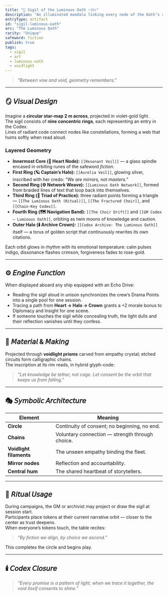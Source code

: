 ```yaml
---
title: "🌌 Sigil of the Luminous Oath ✨⛓️🔥"
description: "An illuminated mandala linking every node of the Oath’s constellation."
entryType: artifact
id: "sigil-luminous-oath"
arc: "The Luminous Oath"
rarity: "Unique"
safeword: fiction
publish: true
tags:
  - sigil
  - art
  - luminous-oath
  - voidlight
---
```


> *"Between vow and void, geometry remembers."*

---

## 🪞 𝘝𝘪𝘴𝘶𝘢𝘭 𝘋𝘦𝘴𝘪𝘨𝘯  

Imagine a **circular star-map 2 m across**, projected in violet-gold light.  
The sigil consists of **nine concentric rings**, each representing an entry in the Codex.  
Lines of radiant code connect nodes like constellations, forming a web that hums softly when read aloud.  

### Layered Geometry  

- **Innermost Core (🩶 Heart Node):** `[[Resonant Veil]]` — a glass spindle encased in orbiting runes of the safeword *fiction*.  
- **First Ring (🪐 Captain’s Halo):** `[[Aurelia Veil]]`, glowing silver, inscribed with her credo: *“We are mirrors, not masters.”*  
- **Second Ring (⚙️ Network Weave):** `[[Luminous Oath Network]]`, formed from braided lines of text that loop back into themselves.  
- **Third Ring (🔮 Triad of Practice):** three radiant points forming a triangle — `[[The Luminous Oath (Ritual)]]`, `[[The Fractured Choir]]`, and `[[Chain-Key Codex]]`.  
- **Fourth Ring (🗺️ Navigation Band):** `[[The Choir Drift]]` and `[[GM Codex – Luminous Oath]]`, orbiting as twin moons of knowledge and caution.  
- **Outer Halo (🕯️ Archive Crown):** `[[Codex Archive: The Luminous Oath]]` itself — a torus of golden script that continuously rewrites its own citations.  

Each orbit glows in rhythm with its emotional temperature: calm pulses indigo, dissonance flashes crimson, forgiveness fades to rose-gold.  

---

## ⚙️ 𝘌𝘯𝘨𝘪𝘯𝘦 𝘍𝘶𝘯𝘤𝘵𝘪𝘰𝘯  

When displayed aboard any ship equipped with an Echo Drive:  

- Reading the sigil aloud in unison synchronizes the crew’s Drama Points into a single pool for one session.  
- Tracing a path from **Heart → Halo → Crown** grants a +2 morale bonus to Diplomacy and Insight for one scene.  
- If someone touches the sigil while concealing truth, the light dulls and their reflection vanishes until they confess.  

---

## 💎 𝘔𝘢𝘵𝘦𝘳𝘪𝘢𝘭 & 𝘔𝘢𝘬𝘪𝘯𝘨  

Projected through **voidlight prisms** carved from empathy crystal; etched circuits form calligraphic chains.  
The inscription at its rim reads, in hybrid glyph-code:  
> *“Let knowledge be tether, not cage. Let consent be the orbit that keeps us from falling.”*

---

## 🎭 𝘚𝘺𝘮𝘣𝘰𝘭𝘪𝘤 𝘈𝘳𝘤𝘩𝘪𝘵𝘦𝘤𝘵𝘶𝘳𝘦  

| Element | Meaning |
|----------|----------|
| **Circle** | Continuity of consent; no beginning, no end. |
| **Chains** | Voluntary connection — strength through choice. |
| **Voidlight filaments** | The unseen empathy binding the fleet. |
| **Mirror nodes** | Reflection and accountability. |
| **Central hum** | The shared heartbeat of storytellers. |

---

## 🔮 𝘙𝘪𝘵𝘶𝘢𝘭 𝘜𝘴𝘢𝘨𝘦  

During campaigns, the GM or archivist may project or draw the sigil at session start.  
Participants place tokens at their current narrative orbit — closer to the center as trust deepens.  
When everyone’s tokens touch, the table recites:  

> *“By fiction we align, by choice we ascend.”*  

This completes the circle and begins play.  

---

## 🕯️ 𝘊𝘰𝘥𝘦𝘹 𝘊𝘭𝘰𝘴𝘶𝘳𝘦  

> *“Every promise is a pattern of light; when we trace it together, the void itself consents to shine.”*
